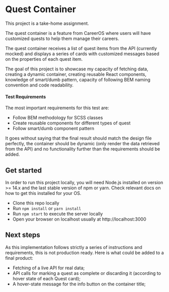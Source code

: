 # Quest Container

This project is a take-home assignment.

The quest container is a feature from CareerOS where users will have customized quests to help them manage their careers.

The quest container receives a list of quest items from the API (currently mocked) and displays a series of cards with customized messages based on the properties of each quest item.

The goal of this project is to showcase my capacity of fetching data, creating a dynamic container,  creating reusable React components, knowledge of smart/dumb pattern, capacity of following BEM naming convention and code readability.

#### Test Requirements

The most important requirements for this test are:

- Follow BEM methodology for SCSS classes
- Create reusable components for different types of quest 
- Follow smart/dumb component pattern

It goes without saying that the final result should match the design file perfectly, the container should be dynamic (only render the data retrieved from the API) and no functionality further than the requirements should be added.

## Get started
In order to run this project locally, you will need Node.js installed on version >= 14.x and the last stable version of npm or yarn. Check relevant docs on how to get this installed for your OS.

- Clone this repo locally
- Run `npm install` or `yarn install`
- Run `npm start` to execute the server locally
- Open your browser on localhost usually at http://localhost:3000

## Next steps
As this implementation follows strictly a series of instructions and requirements, this is not production ready. Here is what could be added to a final product:

- Fetching of a live API for real data;
- API calls for marking a quest as complete or discarding it (according to hover state of each Quest card);
- A hover-state message for the info button on the container title;